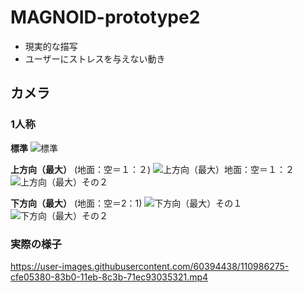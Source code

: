 # MAGNOID-prototype2
- 現実的な描写
- ユーザーにストレスを与えない動き

## カメラ
### 1人称
**標準**
![標準](https://user-images.githubusercontent.com/60394438/108003130-1d2d0780-7035-11eb-8aa6-ae92e4532126.png)

**上方向（最大）** (地面：空＝１：２)
![上方向（最大）地面：空＝１：２](https://user-images.githubusercontent.com/60394438/108002747-e7d3ea00-7033-11eb-9c5a-b5be4467c255.png)
![上方向（最大）その２](https://user-images.githubusercontent.com/60394438/108002787-0639e580-7034-11eb-8b59-018ca591a646.png)

**下方向（最大）** (地面：空＝2：1)
![下方向（最大）その１](https://user-images.githubusercontent.com/60394438/108002823-21a4f080-7034-11eb-8a7d-5ed64569ab78.png)
![下方向（最大）その２](https://user-images.githubusercontent.com/60394438/108002832-2669a480-7034-11eb-9ca6-108af52612dd.png)

### 実際の様子

https://user-images.githubusercontent.com/60394438/110986275-cfe05380-83b0-11eb-8c3b-71ec93035321.mp4

